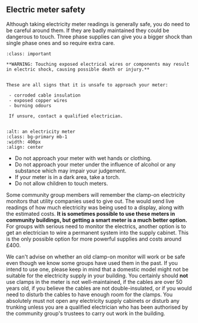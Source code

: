 ## Electric meter safety

<!-- taken from a clamp-on meter guide, so been past someone's legal. -->

Although taking electricity meter readings is generally safe, you do need to be careful around them.  If they are badly maintained they could be dangerous to touch.  Three phase supplies can give you a bigger shock than single phase ones and so require extra care.

```{admonition} Safety
:class: important

**WARNING: Touching exposed electrical wires or components may result in electric shock, causing possible death or injury.**


These are all signs that it is unsafe to approach your meter: 

 - corroded cable insulation
 - exposed copper wires 
 - burning odours 

 If unsure, contact a qualified electrician.
 
```

```{image} ../images/electric-meter.jpg
:alt: an electricity meter 
:class: bg-primary mb-1
:width: 400px
:align: center
```

- Do not approach your meter with wet hands or clothing.
- Do not approach your meter under the influence of alcohol or any substance which may impair
your judgement.
- If your meter is in a dark area, take a torch.
- Do not allow children to touch meters.


<!-- :TODO: picture of clamp on monitor -->
Some community group members will remember the clamp-on electricity monitors that utility companies used to give out.  The would send live readings of how much electricity was being used to a display, along with the estimated costs.  **It is sometimes possible to use these meters in community buildings, but getting a smart meter is a much better option.**  For groups with serious need to monitor the electrics, another option is to get an electrician to wire a permanent system into the supply cabinet.  This is the only possible option for more powerful supplies and costs around £400.

We can't advise on whether an old clamp-on monitor will work or be safe even though we know some groups have used them in the past.  If you intend to use one, please keep in mind that a domestic model might not be suitable for the electricity supply in your building.  You certainly should **not** use clamps in the meter is not well-maintained, if the cables are over 50 years old, if you believe the cables are not double-insulated, or if you would need to disturb the cables to have enough room for the clamps.  You absolutely must not open any electricity supply cabinets or disturb any trunking unless you are a qualified electrician who has been authorised by the community group's trustees to carry out work in the building.  
